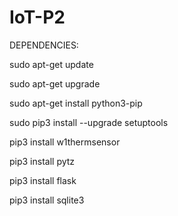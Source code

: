 # IoT-P2

DEPENDENCIES:


sudo apt-get update

sudo apt-get upgrade

sudo apt-get install python3-pip

sudo pip3 install --upgrade setuptools


pip3 install w1thermsensor

pip3 install pytz


pip3 install flask

pip3 install sqlite3